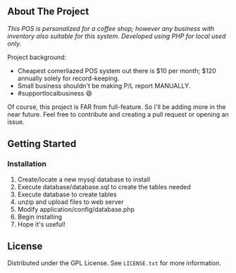 <!-- ABOUT THE PROJECT -->
## About The Project


*This POS is personalized for a coffee shop; however any business with inventory also suitable for this system. Developed using PHP for local used only.*

Project background:
* Cheapest comerliazed POS system out there is $10 per month; $120 annually solely for record-keeping.
* Small business shouldn't be making P/L report MANUALLY.
* #supportlocalbusiness :smile:

Of course, this project is FAR from full-feature. So I'll be adding more in the near future. Feel free to contribute and creating a pull request or opening an issue.


<!-- GETTING STARTED -->
## Getting Started

### Installation

1. Create/locate a new mysql database to install
2. Execute database/database.sql to create the tables needed
2. Execute database to create tables
3. unzip and upload files to web server
4. Modify application/config/database.php
5. Begin installing
6. Hope it's useful!

<!-- LICENSE -->
## License

Distributed under the GPL License. See `LICENSE.txt` for more information.
